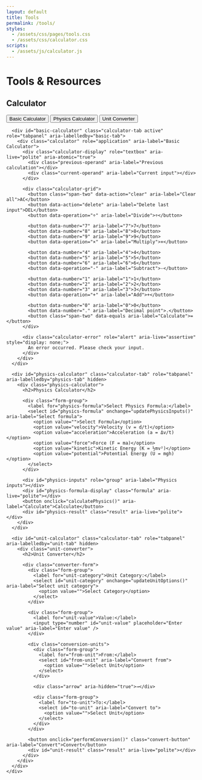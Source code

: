 ```yaml
---
layout: default
title: Tools
permalink: /tools/
styles:
  - /assets/css/pages/tools.css
  - /assets/css/calculator.css
scripts:
  - /assets/js/calculator.js
---
```


# Tools & Resources

<div class="tools-container">
  <div class="tool-card">
    <h2>Calculator</h2>
    <div class="calculator-container">
      <div class="tab-container" role="tablist" aria-label="Calculator Types">
        <button class="tab-button active" role="tab" aria-selected="true" aria-controls="basic-calculator" id="basic-tab" onclick="switchTab('basic')">Basic Calculator</button>
        <button class="tab-button" role="tab" aria-selected="false" aria-controls="physics-calculator" id="physics-tab" onclick="switchTab('physics')">Physics Calculator</button>
        <button class="tab-button" role="tab" aria-selected="false" aria-controls="unit-calculator" id="unit-tab" onclick="switchTab('unit')">Unit Converter</button>
      </div>

      <div id="basic-calculator" class="calculator-tab active" role="tabpanel" aria-labelledby="basic-tab">
        <div class="calculator" role="application" aria-label="Basic Calculator">
          <div class="calculator-display" role="textbox" aria-live="polite" aria-atomic="true">
            <div class="previous-operand" aria-label="Previous calculation"></div>
            <div class="current-operand" aria-label="Current input"></div>
          </div>
          
          <div class="calculator-grid">
            <button class="span-two" data-action="clear" aria-label="Clear all">AC</button>
            <button data-action="delete" aria-label="Delete last input">DEL</button>
            <button data-operation="÷" aria-label="Divide">÷</button>
            
            <button data-number="7" aria-label="7">7</button>
            <button data-number="8" aria-label="8">8</button>
            <button data-number="9" aria-label="9">9</button>
            <button data-operation="×" aria-label="Multiply">×</button>
            
            <button data-number="4" aria-label="4">4</button>
            <button data-number="5" aria-label="5">5</button>
            <button data-number="6" aria-label="6">6</button>
            <button data-operation="-" aria-label="Subtract">-</button>
            
            <button data-number="1" aria-label="1">1</button>
            <button data-number="2" aria-label="2">2</button>
            <button data-number="3" aria-label="3">3</button>
            <button data-operation="+" aria-label="Add">+</button>
            
            <button data-number="0" aria-label="0">0</button>
            <button data-number="." aria-label="Decimal point">.</button>
            <button class="span-two" data-equals aria-label="Calculate">=</button>
          </div>

          <div class="calculator-error" role="alert" aria-live="assertive" style="display: none;">
            An error occurred. Please check your input.
          </div>
        </div>
      </div>

      <div id="physics-calculator" class="calculator-tab" role="tabpanel" aria-labelledby="physics-tab" hidden>
        <div class="physics-calculator">
          <h2>Physics Calculator</h2>
          
          <div class="form-group">
            <label for="physics-formula">Select Physics Formula:</label>
            <select id="physics-formula" onchange="updatePhysicsInputs()" aria-label="Select formula">
              <option value="">Select Formula</option>
              <option value="velocity">Velocity (v = d/t)</option>
              <option value="acceleration">Acceleration (a = Δv/t)</option>
              <option value="force">Force (F = ma)</option>
              <option value="kinetic">Kinetic Energy (K = ½mv²)</option>
              <option value="potential">Potential Energy (U = mgh)</option>
            </select>
          </div>

          <div id="physics-inputs" role="group" aria-label="Physics inputs"></div>
          <div id="physics-formula-display" class="formula" aria-live="polite"></div>
          <button onclick="calculatePhysics()" aria-label="Calculate">Calculate</button>
          <div id="physics-result" class="result" aria-live="polite"></div>
        </div>
      </div>

      <div id="unit-calculator" class="calculator-tab" role="tabpanel" aria-labelledby="unit-tab" hidden>
        <div class="unit-converter">
          <h2>Unit Converter</h2>
          
          <div class="converter-form">
            <div class="form-group">
              <label for="unit-category">Unit Category:</label>
              <select id="unit-category" onchange="updateUnitOptions()" aria-label="Select unit category">
                <option value="">Select Category</option>
              </select>
            </div>

            <div class="form-group">
              <label for="unit-value">Value:</label>
              <input type="number" id="unit-value" placeholder="Enter value" aria-label="Enter value" />
            </div>

            <div class="conversion-units">
              <div class="form-group">
                <label for="from-unit">From:</label>
                <select id="from-unit" aria-label="Convert from">
                  <option value="">Select Unit</option>
                </select>
              </div>

              <div class="arrow" aria-hidden="true">→</div>

              <div class="form-group">
                <label for="to-unit">To:</label>
                <select id="to-unit" aria-label="Convert to">
                  <option value="">Select Unit</option>
                </select>
              </div>
            </div>

            <button onclick="performConversion()" class="convert-button" aria-label="Convert">Convert</button>
            <div id="unit-result" class="result" aria-live="polite"></div>
          </div>
        </div>
      </div>
    </div>
  </div>
</div>
